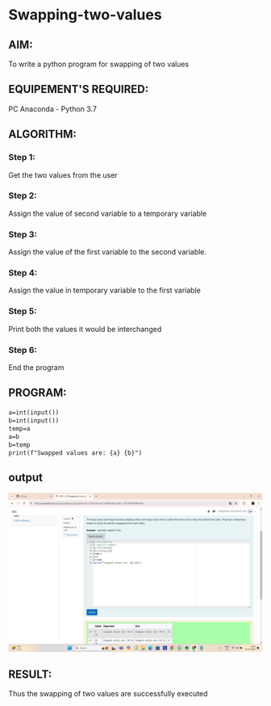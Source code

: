 # Swapping-two-values
## AIM:
To write a python program for swapping of two values
## EQUIPEMENT'S REQUIRED: 
PC
Anaconda - Python 3.7
## ALGORITHM: 
### Step 1:
Get the two values from the user
### Step 2: 
Assign the value of second variable to a temporary variable 
### Step 3: 
Assign the value of the first variable to the second variable.
### Step 4:  
Assign the value in temporary variable to the first variable
### Step 5: 
Print both the values it would be interchanged
### Step 6: 
End the program
## PROGRAM:
    a=int(input())
    b=int(input())
    temp=a
    a=b
    b=temp
    print(f"Swapped values are: {a} {b}")
## output
![Experiment 1](<Screenshot (1).png>)




## RESULT:
Thus the swapping of two values are successfully executed



